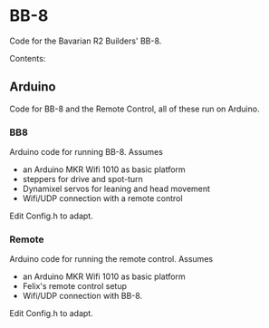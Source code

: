 # BB-8

Code for the Bavarian R2 Builders' BB-8.

Contents:

## Arduino
Code for BB-8 and the Remote Control, all of these run on Arduino.

### BB8
Arduino code for running BB-8. Assumes
* an Arduino MKR Wifi 1010 as basic platform
* steppers for drive and spot-turn
* Dynamixel servos for leaning and head movement
* Wifi/UDP connection with a remote control

Edit Config.h to adapt.

### Remote
Arduino code for running the remote control. Assumes
* an Arduino MKR Wifi 1010 as basic platform
* Felix's remote control setup
* Wifi/UDP connection with BB-8.

Edit Config.h to adapt.
